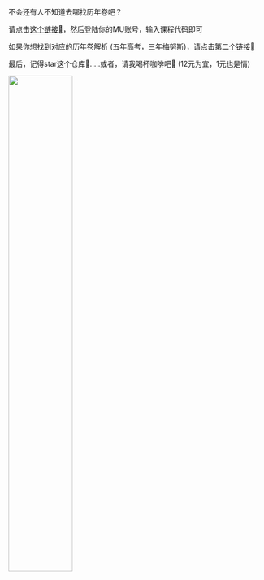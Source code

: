 不会还有人不知道去哪找历年卷吧？

请点击[这个链接🔗]，然后登陆你的MU账号，输入课程代码即可

如果你想找到对应的历年卷解析 (五年高考，三年梅努斯)，请点击[第二个链接🔗]

最后，记得star这个仓库🌟.....或者，请我喝杯咖啡吧🥰 (12元为宜，1元也是情)

<left>
  <img src = "https://s2.loli.net/2022/09/30/LoZAKE2rfN965k4.jpg" width = 50%>
</left>



[第二个链接🔗]: https://mieclance.club/?s=%E5%8E%86%E5%B9%B4%E5%8D%B7
[这个链接🔗]: https://www.maynoothuniversity.ie/library/exam-papers





